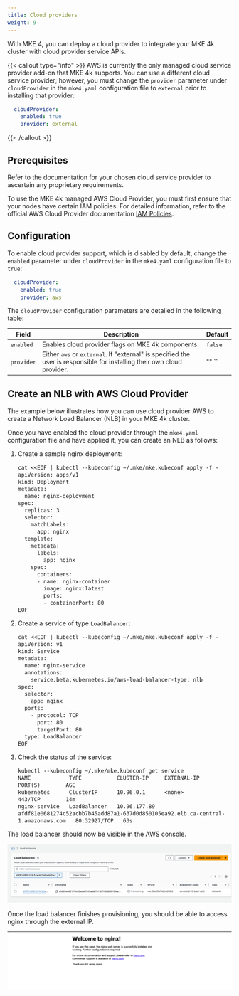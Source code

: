 ```yaml
---
title: Cloud providers
weight: 9
---
```


With MKE 4, you can deploy a cloud provider to integrate your MKE 4k cluster with cloud provider service APIs.

{{< callout type="info" >}}
AWS is currently the only managed cloud service provider add-on that MKE 4k supports. You can use a different cloud service provider; however, you must change the `provider` parameter under `cloudProvider` in the `mke4.yaml` configuration file to `external` prior to installing that provider:

```yaml
  cloudProvider:
    enabled: true
    provider: external
```
{{< /callout >}}

## Prerequisites

Refer to the documentation for your chosen cloud service provider to ascertain any proprietary requirements.

To use the MKE 4k managed AWS Cloud Provider, you must first ensure that your nodes have certain IAM policies. For detailed information, refer to the official AWS Cloud Provider documentation [IAM Policies](https://cloud-provider-aws.sigs.k8s.io/prerequisites/#iam-policies).

## Configuration

To enable cloud provider support, which is disabled by default, change the `enabled` parameter under `cloudProvider` in the `mke4.yaml` configuration file to `true`:

```yaml
  cloudProvider:
    enabled: true
    provider: aws
```

The `cloudProvider` configuration parameters are detailed in the following table:

| Field      | Description                                                                                                             | Default   |
|------------|-------------------------------------------------------------------------------------------------------------------------|-----------|
| `enabled`  | Enables cloud provider flags on MKE 4k components.                                                                         | `false`   |
| `provider` | Either `aws` or `external`. If "external" is specified the user is responsible for installing their own cloud provider. | ""    ``  |


## Create an NLB with AWS Cloud Provider

The example below illustrates how you can use cloud provider AWS to create a
Network Load Balancer (NLB) in your MKE 4k cluster. 

Once you have enabled the cloud provider through the `mke4.yaml` configuration file and have applied it, you can create an NLB as follows:


1. Create a sample nginx deployment:

   ```shell
   cat <<EOF | kubectl --kubeconfig ~/.mke/mke.kubeconf apply -f -
   apiVersion: apps/v1
   kind: Deployment
   metadata:
     name: nginx-deployment
   spec:
     replicas: 3  
     selector:
       matchLabels:
         app: nginx
     template:
       metadata:
         labels:
           app: nginx
       spec:
         containers:
         - name: nginx-container
           image: nginx:latest
           ports:
           - containerPort: 80
   EOF
   ```

2. Create a service of type `LoadBalancer`:

   ```shell
   cat <<EOF | kubectl --kubeconfig ~/.mke/mke.kubeconf apply -f -
   apiVersion: v1
   kind: Service
   metadata:
     name: nginx-service
     annotations:
       service.beta.kubernetes.io/aws-load-balancer-type: nlb
   spec:
     selector:
       app: nginx
     ports:
       - protocol: TCP
         port: 80
         targetPort: 80
     type: LoadBalancer
   EOF
   ```

3. Check the status of the service:

   ```shell
   kubectl --kubeconfig ~/.mke/mke.kubeconf get service
   NAME            TYPE           CLUSTER-IP     EXTERNAL-IP                                                                        PORT(S)        AGE
   kubernetes      ClusterIP      10.96.0.1      <none>                                                                             443/TCP        14m
   nginx-service   LoadBalancer   10.96.177.89   afdf81e0681274c52acbb7b45add87a1-637d0d850105ea92.elb.ca-central-1.amazonaws.com   80:32927/TCP   63s
   ```

The load balancer should now be visible in the AWS console.

![aws-lb.png](aws-lb.png)

Once the load balancer finishes provisioning, you should be able to access nginx through the external IP.

![aws-lb-provisioned.png](aws-lb-provisioned.png)
